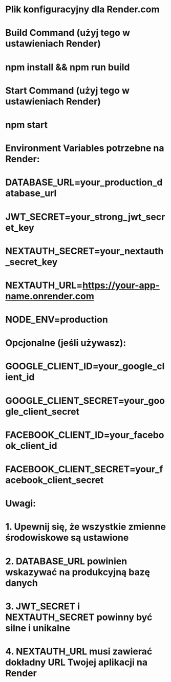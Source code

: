 # Plik konfiguracyjny dla Render.com

# Build Command (użyj tego w ustawieniach Render)
# npm install && npm run build

# Start Command (użyj tego w ustawieniach Render)  
# npm start

# Environment Variables potrzebne na Render:
# DATABASE_URL=your_production_database_url
# JWT_SECRET=your_strong_jwt_secret_key
# NEXTAUTH_SECRET=your_nextauth_secret_key
# NEXTAUTH_URL=https://your-app-name.onrender.com
# NODE_ENV=production

# Opcjonalne (jeśli używasz):
# GOOGLE_CLIENT_ID=your_google_client_id
# GOOGLE_CLIENT_SECRET=your_google_client_secret  
# FACEBOOK_CLIENT_ID=your_facebook_client_id
# FACEBOOK_CLIENT_SECRET=your_facebook_client_secret

# Uwagi:
# 1. Upewnij się, że wszystkie zmienne środowiskowe są ustawione
# 2. DATABASE_URL powinien wskazywać na produkcyjną bazę danych
# 3. JWT_SECRET i NEXTAUTH_SECRET powinny być silne i unikalne
# 4. NEXTAUTH_URL musi zawierać dokładny URL Twojej aplikacji na Render
